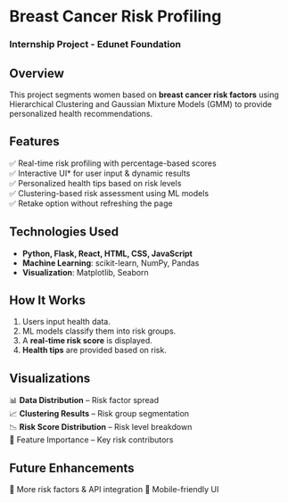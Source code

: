 
# Breast Cancer Risk Profiling  
### Internship Project - Edunet Foundation

## Overview 
This project segments women based on **breast cancer risk factors** using Hierarchical Clustering and Gaussian Mixture Models (GMM) to provide personalized health recommendations.  

## Features  
✅ Real-time risk profiling with percentage-based scores  
✅ Interactive UI* for user input & dynamic results  
✅ Personalized health tips based on risk levels  
✅ Clustering-based risk assessment using ML models  
✅ Retake option without refreshing the page  

## **Technologies Used**  
- **Python, Flask, React, HTML, CSS, JavaScript**  
- **Machine Learning**: scikit-learn, NumPy, Pandas  
- **Visualization**: Matplotlib, Seaborn  

## **How It Works**  
1. Users input health data.  
2. ML models classify them into risk groups.  
3. A **real-time risk score** is displayed.  
4. **Health tips** are provided based on risk.  

## Visualizations 
📊 **Data Distribution** – Risk factor spread  
📈 **Clustering Results** – Risk group segmentation  
📉 **Risk Score Distribution** – Risk level breakdown  
📌 Feature Importance – Key risk contributors  

## Future Enhancements 
🔹 More risk factors & API integration 
🔹 Mobile-friendly UI 


